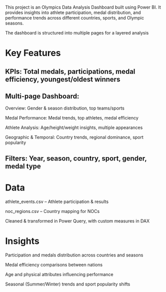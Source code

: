 This project is an Olympics Data Analysis Dashboard built using Power BI.
It provides insights into athlete participation, medal distribution, and performance trends across different countries, sports, and Olympic seasons.

The dashboard is structured into multiple pages for a layered analysis

# Key Features

## KPIs: Total medals, participations, medal efficiency, youngest/oldest winners

## Multi-page Dashboard:

Overview: Gender & season distribution, top teams/sports

Medal Performance: Medal trends, top athletes, medal efficiency

Athlete Analysis: Age/height/weight insights, multiple appearances

Geographic & Temporal: Country trends, regional dominance, sport popularity

## Filters: Year, season, country, sport, gender, medal type

# Data

athlete_events.csv – Athlete participation & results

noc_regions.csv – Country mapping for NOCs

Cleaned & transformed in Power Query, with custom measures in DAX

# Insights

Participation and medals distribution across countries and seasons

Medal efficiency comparisons between nations

Age and physical attributes influencing performance

Seasonal (Summer/Winter) trends and sport popularity shifts
